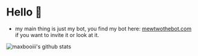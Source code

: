 # Hello 👋

- my main thing is just my bot, you find my bot here: [mewtwothebot.com](https://mewtwothebot.com) if you want to invite it or look at it.


![maxbooiii's github stats](https://github-readme-stats.vercel.app/api?username=maxbooiii&show_icons=true&theme=radical)
